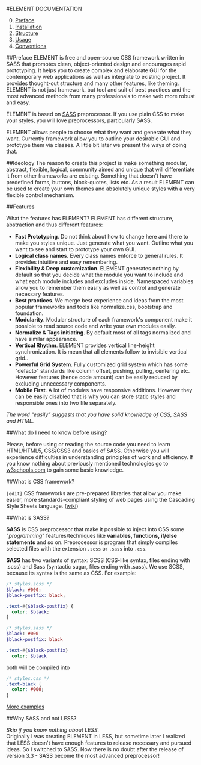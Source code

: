 #ELEMENT DOCUMENTATION

0. [Preface](https://github.com/kalopsia/element/blob/master/docs/0_preface.md)<br/>
1. [Installation](https://github.com/kalopsia/element/blob/master/docs/1_installation.md)<br/>
2. [Structure](https://github.com/kalopsia/element/blob/master/docs/2_structure.md)<br/>
3. [Usage](https://github.com/kalopsia/element/blob/master/docs/3_usage.md)<br/>
3. [Conventions](https://github.com/kalopsia/element/blob/master/docs/4_conventions.md)<br/>

##Preface
ELEMENT is free and open-source CSS framework written in SASS that promotes clean, object-oriented design and encourages rapid prototyping. It helps you to create complex and elaborate GUI for the contemporary web applications as well as integrate to existing project. It provides thought-out structure and many other features, like theming. ELEMENT is not just framework, but tool and suit of best practices and the most advanced methods from many professionals to make web more robust and easy.

ELEMENT is based on [SASS](http://sass-lang.com/guide) preprocessor. If you use plain CSS to make your styles, you will love preprocessors, particularly SASS.

ELEMENT allows people to choose what they want and generate what they want. Currently framework allow you to outline your desirable GUI and prototype them via classes. A little bit later we present the ways of doing that.

##Ideology
The reason to create this project is make something modular, abstract, flexible, logical, community aimed and unique that will differentiate it from other frameworks are existing. Something that doesn't have predefined forms, buttons, block-quotes, lists etc. As a result ELEMENT can be used to create your own themes and absolutely unique styles with a very flexible control mechanism.

##Features

What the features has ELEMENT? ELEMENT has different structure, abstraction and thus different features:
* **Fast Prototyping**. Do not think about how to change here and there to make you styles unique. Just generate what you want. Outline what you want to see and start to prototype your own GUI.
* **Logical class names**. Every class names enforce to general rules. It provides intuitive and easy remembering.
* **Flexibility & Deep customization**. ELEMENT generates nothing by default so that you decide what the module you want to include and what each module includes and excludes inside. Namespaced variables allow you to remember them easily as well as control and generate necessary features.
* **Best practices**. We merge best experience and ideas from the most popular frameworks and tools like normalize.css, bootstrap and foundation.
* **Modularity**. Modular structure of each framework's component make it possible to read source code and write your own modules easily.
* **Normalize & Tags initiating**. By default most of all tags normalized and have similar appearance.
* **Vertical Rhythm**. ELEMENT provides vertical line-height synchronization. It is mean that all elements follow to invisible vertical grid..
* **Powerful Grid System**. Fully customized grid system which has some "defacto" standards like column offset, pushing, pulling, centering etc. However features (hence code amount) can be easily reduced by excluding unnecessary components.
* **Mobile First**. A lot of modules have responsive additions. However they can be easily disabled that is why you can store static styles and responsible ones into two file separately.

*The word "easily" suggests that you have solid knowledge of CSS, SASS and HTML.*

##What do I need to know before using?

Please, before using or reading the source code you need to learn HTML/HTML5, CSS/CSS3 and basics of SASS.
Otherwise you will experience difficulties in understanding principles of work and efficiency. If you know nothing about previously mentioned technologies go to [w3schools.com](http://w3schools.com) to gain some basic knowledge.

##What is CSS framework?

`[edit]` CSS frameworks are pre-prepared libraries that allow you make easier, more standards-compliant styling of web pages using the Cascading Style Sheets language. ([wiki](http://en.wikipedia.org/wiki/CSS_frameworks))

##What is SASS?

**SASS** is CSS preprocessor that make it possible to inject into CSS some "*programming*" features/techniques like  **variables, functions, if/else statements** and so on. Preprocessor is program that simply compiles selected files with the extension ``.scss`` or ``.sass`` into ``.css``.

**SASS** has two variants of syntax: SCSS (CSS-like syntax, files ending with .scss) and Sass (syntactic sugar, files ending with .sass). We use SCSS, because its syntax is the same as CSS. For example:

```SCSS
/* styles.scss */
$black: #000;
$black-postfix: black;

.text-#{$black-postfix} {
  color: $black;
}
```
```SASS
/* styles.sass */
$black: #000
$black-postfix: black

.text-#{$black-postfix}
  color: $black
```
both will be compiled into
```CSS
/* styles.css */
.text-black {
  color: #000;
}
```
[More examples](http://sass-lang.com/guide)

##Why SASS and not LESS?

*Skip if you know nothing about LESS.*<br/>
Originally I was creating ELEMENT in LESS, but sometime later I realized that LESS doesn't have enough features to release necessary and pursued ideas. So I switched to SASS. Now there is no doubt after the release of version 3.3 - SASS become the most advanced preprocessor!